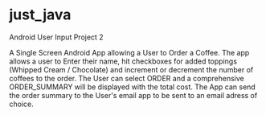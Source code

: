 # just_java
Android User Input Project 2

A Single Screen Android App allowing a User to Order a Coffee. The app allows a user to Enter their name, hit checkboxes for added toppings (Whipped Cream / Chocolate) and increment or decrement the number of coffees to the order. The User can select ORDER and a comprehensive ORDER_SUMMARY will be displayed with the total cost. The App can send the order summary to the User's email app to be sent to an email adress of choice. 
